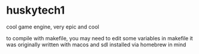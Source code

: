 # huskytech1
 cool game engine, very epic and cool


to compile with makefile, you may need to edit some variables in makefile
it was originally written with macos and sdl installed via homebrew in mind
